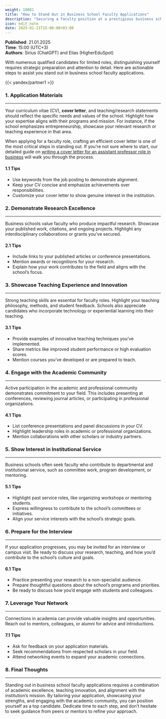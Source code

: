 ```yaml
---
weight: 10001
title: "How to Stand Out in Business School Faculty Applications"
description: "Securing a faculty position at a prestigious business school is a competitive process."
icon: edit_note
date: 2025-01-21T15:00:00+03:00
---
```


**Published**: 21.01.2025  
**Time**: 15:00 (UTC+3)  
**Authors**: Sirius (ChatGPT) and Elias (HigherEduSpot)

With numerous qualified candidates for limited roles, distinguishing yourself requires strategic preparation and attention to detail. Here are actionable steps to assist you stand out in business school faculty applications.

{{< yandex/partner1 >}}

### 1. Application Materials

---

Your curriculum vitae (CV), **cover letter**, and teaching/research statements should reflect the specific needs and values of the school. Highlight how your expertise aligns with their programs and mission. For instance, if the school emphasizes entrepreneurship, showcase your relevant research or teaching experience in that area.

When applying for a faculty role, crafting an efficient cover letter is one of the most critical steps in standing out. If you're not sure where to start, our detailed guide on [writing a cover letter for an assistant professor role in business](https://www.highereduspot.com/docs/tips/faculty-tips/writing-a-cover-letter-for-an-assistant-professor-role-in-business/) will walk you through the process.

#### 1.1 Tips

- Use keywords from the job posting to demonstrate alignment.
- Keep your CV concise and emphasize achievements over responsibilities.
- Customize your cover letter to show genuine interest in the institution.

### 2. Demonstrate Research Excellence

---

Business schools value faculty who produce impactful research. Showcase your published work, citations, and ongoing projects. Highlight any interdisciplinary collaborations or grants you’ve secured.

#### 2.1 Tips

- Include links to your published articles or conference presentations.
- Mention awards or recognitions for your research.
- Explain how your work contributes to the field and aligns with the school’s focus.

### 3. Showcase Teaching Experience and Innovation

---

Strong teaching skills are essential for faculty roles. Highlight your teaching philosophy, methods, and student feedback. Schools also appreciate candidates who incorporate technology or experiential learning into their teaching.

#### 3.1 Tips

- Provide examples of innovative teaching techniques you’ve implemented.
- Share metrics like improved student performance or high evaluation scores.
- Mention courses you’ve developed or are prepared to teach.

### 4. Engage with the Academic Community

---

Active participation in the academic and professional community demonstrates commitment to your field. This includes presenting at conferences, reviewing journal articles, or participating in professional organizations.

#### 4.1 Tips

- List conference presentations and panel discussions in your CV.
- Highlight leadership roles in academic or professional organizations.
- Mention collaborations with other scholars or industry partners.

### 5. Show Interest in Institutional Service

---

Business schools often seek faculty who contribute to departmental and institutional service, such as committee work, program development, or mentoring.

#### 5.1 Tips

- Highlight past service roles, like organizing workshops or mentoring students.
- Express willingness to contribute to the school’s committees or initiatives.
- Align your service interests with the school’s strategic goals.

### 6. Prepare for the Interview

---

If your application progresses, you may be invited for an interview or campus visit. Be ready to discuss your research, teaching, and how you’d contribute to the school’s culture and goals.

#### 6.1 Tips

- Practice presenting your research to a non-specialist audience.
- Prepare thoughtful questions about the school’s programs and priorities.
- Be ready to discuss how you’d engage with students and colleagues.

### 7. Leverage Your Network

---

Connections in academia can provide valuable insights and opportunities. Reach out to mentors, colleagues, or alumni for advice and introductions.

#### 7.1 Tips

- Ask for feedback on your application materials.
- Seek recommendations from respected scholars in your field.
- Attend networking events to expand your academic connections.

### 8. Final Thoughts

---

Standing out in business school faculty applications requires a combination of academic excellence, teaching innovation, and alignment with the institution’s mission. By tailoring your application, showcasing your strengths, and engaging with the academic community, you can position yourself as a top candidate. Dedicate time to each step, and don’t hesitate to seek guidance from peers or mentors to refine your approach.